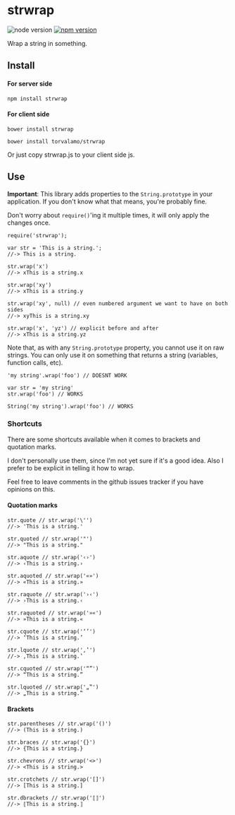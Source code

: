 # strwrap

![node version](http://img.shields.io/node/v/strwrap.svg)
[![npm version](https://badge.fury.io/js/strwrap.svg)](https://badge.fury.io/js/strwrap)

Wrap a string in something.

## Install

#### For server side

    npm install strwrap

#### For client side

    bower install strwrap
    
    bower install torvalamo/strwrap

Or just copy strwrap.js to your client side js.

## Use

**Important**: This library adds properties to the `String.prototype` in your application. If you don't know what that means, you're probably fine.

Don't worry about `require()`'ing it multiple times, it will only apply the changes once.

    require('strwrap');
    
    var str = 'This is a string.';
    //-> This is a string.
    
    str.wrap('x')
    //-> xThis is a string.x
    
    str.wrap('xy')
    //-> xThis is a string.y
    
    str.wrap('xy', null) // even numbered argument we want to have on both sides
    //-> xyThis is a string.xy
    
    str.wrap('x', 'yz') // explicit before and after
    //-> xThis is a string.yz

Note that, as with any `String.prototype` property, you cannot use it on raw strings. You can only use it on something that returns a string (variables, function calls, etc).

    'my string'.wrap('foo') // DOESNT WORK
    
    var str = 'my string'
    str.wrap('foo') // WORKS
    
    String('my string').wrap('foo') // WORKS

### Shortcuts

There are some shortcuts available when it comes to brackets and quotation marks. 

I don't personally use them, since I'm not yet sure if it's a good idea. Also I prefer to be explicit in telling it how to wrap.

Feel free to leave comments in the github issues tracker if you have opinions on this.
    
#### Quotation marks
    
    str.quote // str.wrap('\'')
    //-> 'This is a string.'
    
    str.quoted // str.wrap('"')
    //-> "This is a string."
    
    str.aquote // str.wrap('‹›')
    //-> ‹This is a string.›
    
    str.aquoted // str.wrap('«»')
    //-> «This is a string.»
    
    str.raquote // str.wrap('›‹')
    //-> ›This is a string.‹
    
    str.raquoted // str.wrap('»«')
    //-> »This is a string.«
    
    str.cquote // str.wrap('‘’')
    //-> ‘This is a string.’
    
    str.lquote // str.wrap('‚‛')
    //-> ‚This is a string.‛
    
    str.cquoted // str.wrap('“”')
    //-> “This is a string.”
    
    str.lquoted // str.wrap('„‟')
    //-> „This is a string.‟

#### Brackets

    str.parentheses // str.wrap('()')
    //-> (This is a string.)
    
    str.braces // str.wrap('{}')
    //-> {This is a string.}
    
    str.chevrons // str.wrap('<>')
    //-> <This is a string.>
    
    str.crotchets // str.wrap('[]')
    //-> [This is a string.]
    
    str.dbrackets // str.wrap('⟦⟧')
    //-> ⟦This is a string.⟧